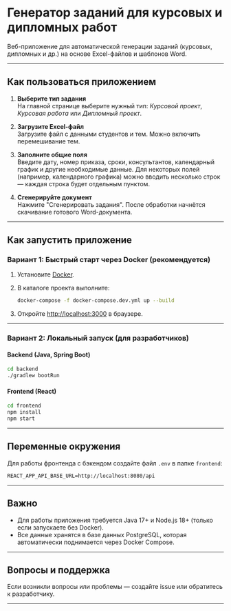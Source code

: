 # Генератор заданий для курсовых и дипломных работ

Веб-приложение для автоматической генерации заданий (курсовых, дипломных и др.) на основе Excel-файлов и шаблонов Word.

---

## Как пользоваться приложением

1. **Выберите тип задания**  
   На главной странице выберите нужный тип: _Курсовой проект_, _Курсовая работа_ или _Дипломный проект_.

2. **Загрузите Excel-файл**  
   Загрузите файл с данными студентов и тем. Можно включить перемешивание тем.

3. **Заполните общие поля**  
   Введите дату, номер приказа, сроки, консультантов, календарный график и другие необходимые данные. Для некоторых полей (например, календарного графика) можно вводить несколько строк — каждая строка будет отдельным пунктом.

4. **Сгенерируйте документ**  
   Нажмите "Сгенерировать задания". После обработки начнётся скачивание готового Word-документа.

---

## Как запустить приложение

### Вариант 1: Быстрый старт через Docker (рекомендуется)

1. Установите [Docker](https://www.docker.com/get-started).
2. В каталоге проекта выполните:

   ```bash
   docker-compose -f docker-compose.dev.yml up --build
   ```

3. Откройте [http://localhost:3000](http://localhost:3000) в браузере.

---

### Вариант 2: Локальный запуск (для разработчиков)

#### Backend (Java, Spring Boot)

```bash
cd backend
./gradlew bootRun
```

#### Frontend (React)

```bash
cd frontend
npm install
npm start
```

---

## Переменные окружения

Для работы фронтенда с бэкендом создайте файл `.env` в папке `frontend`:

```env
REACT_APP_API_BASE_URL=http://localhost:8080/api
```

---

## Важно

- Для работы приложения требуется Java 17+ и Node.js 18+ (только если запускаете без Docker).
- Все данные хранятся в базе данных PostgreSQL, которая автоматически поднимается через Docker Compose.

---

## Вопросы и поддержка

Если возникли вопросы или проблемы — создайте issue или обратитесь к разработчику.

---